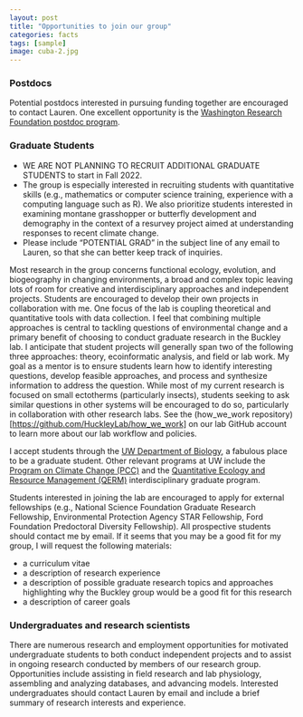 ```yaml
---
layout: post
title: "Opportunities to join our group"
categories: facts
tags: [sample]
image: cuba-2.jpg
---
```


### Postdocs
Potential postdocs interested in pursuing funding together are encouraged to contact Lauren.  One excellent opportunity is the [Washington Research Foundation postdoc program](https://www.wrfseattle.org/grants/wrf-postdoctoral-fellowships/).

### Graduate Students
- WE ARE NOT PLANNING TO RECRUIT ADDITIONAL GRADUATE STUDENTS to start in Fall 2022. 
- The group is especially interested in recruiting students with quantitative skills (e.g., mathematics or computer science training, experience with a computing language such as R).  We also prioritize students interested in examining montane grasshopper or butterfly development and demography in the context of a resurvey project aimed at understanding responses to recent climate change.
- Please include “POTENTIAL GRAD” in the subject line of any email to Lauren, so that she can better keep track of inquiries.

Most research in the group concerns functional ecology, evolution, and biogeography in changing environments, a broad and complex topic leaving lots of room for creative and interdisciplinary approaches and independent projects. Students are encouraged to develop their own projects in collaboration with me. One focus of the lab is coupling theoretical and quantitative tools with data collection. I feel that combining multiple approaches is central to tackling questions of environmental change and a primary benefit of choosing to conduct graduate research in the Buckley lab. I anticipate that student projects will generally span two of the following three approaches: theory, ecoinformatic analysis, and field or lab work. My goal as a mentor is to ensure students learn how to identify interesting questions, develop feasible approaches, and process and synthesize information to address the question. While most of my current research is focused on small ectotherms (particularly insects), students seeking to ask similar questions in other systems will be encouraged to do so, particularly in collaboration with other research labs. See the (how_we_work repository)[https://github.com/HuckleyLab/how_we_work] on our lab GitHub account to learn more about our lab workflow and policies.

I accept students through the [UW Department of Biology](https://www.biology.washington.edu/programs/graduate), a fabulous place to be a graduate student.  Other relevant programs at UW include the [Program on Climate Change (PCC)](https://pcc.uw.edu/) and the [Quantitative Ecology and Resource Management (QERM)](https://quantitative.uw.edu/) interdisciplinary graduate program.

Students interested in joining the lab are encouraged to apply for external fellowships (e.g., National Science Foundation Graduate Research Fellowship, Environmental Protection Agency STAR Fellowship, Ford Foundation Predoctoral Diversity Fellowship). All prospective students should contact me by email. If it seems that you may be a good fit for my group, I will request the following materials:

- a curriculum vitae
- a description of research experience
- a description of possible graduate research topics and approaches highlighting why the Buckley group would be a good fit for this research
- a description of career goals

### Undergraduates and research scientists
There are numerous research and employment opportunities for motivated undergraduate students to both conduct independent projects and to assist in ongoing research conducted by members of our research group. Opportunities include assisting in field research and lab physiology, assembling and analyzing databases, and advancing models. Interested undergraduates should contact Lauren by email and include a brief summary of research interests and experience.